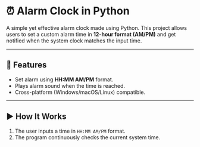 # ⏰ Alarm Clock in Python

A simple yet effective alarm clock made using Python. This project allows users to set a custom alarm time in **12-hour format (AM/PM)** and get notified when the system clock matches the input time.

---

## 📌 Features

- Set alarm using **HH:MM AM/PM** format.
- Plays alarm sound when the time is reached.
- Cross-platform (Windows/macOS/Linux) compatible.

---

## ▶️ How It Works

1. The user inputs a time in `HH:MM AM/PM` format.
2. The program continuously checks the current system time.

